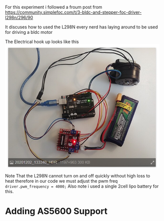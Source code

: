 For this experiment i followed a froum post from https://community.simplefoc.com/t/3-bldc-and-stepper-foc-driver-l298n/296/90

It discuses how to used the L298N every nerd has laying around to be used for driving a bldc motor

The Electrical hook up looks like this
![alt text](image.png)

Note That the L298N cannot turn on and off quickly without high loss to heat therefore in our code we must adjust the pwm freq
`  driver.pwm_frequency = 4000;`
Also note i used a single 2cell lipo battery for this.

# Adding AS5600 Support

